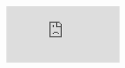 <embed src="https://github.com/imccart/Econ-771/blob/master/student-presentations/manta-20200827.pdf" type="application/pdf" />